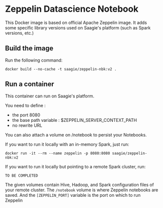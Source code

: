 # Zeppelin Datascience Notebook

This Docker image is based on official Apache Zeppelin image.
It adds some specific library versions used on Saagie's platform (such as Spark versions, etc.)

## Build the image

Run the following command:
```
docker build --no-cache -t saagie/zeppelin-nbk:v2 .
```

## Run a container

This container can run on Saagie's platform.

You need to define :
 - the port 8080
 - the base path variable : $ZEPPELIN_SERVER_CONTEXT_PATH
 - no rewrite URL                           

You can also attach a volume on /notebook to persist your Notebooks.
 

If you want to run it locally with an in-memory Spark, just run:
```
docker run -it --rm --name zeppelin -p 8080:8080 saagie/zeppelin-nbk:v2
```

 If you want to run it locally but pointing to a remote Spark cluster, run:
```
TO BE COMPLETED
```

The given volumes contain Hive, Hadoop, and Spark configuration files of your remote cluster.
The `/notebook` volume is where Zeppelin notebooks are saved.
And the `[ZEPPELIN_PORT]` variable is the port on which to run Zeppelin
